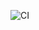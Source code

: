 ![CI](https://github.com/alexheidorn/theLegendOfYork/actions/workflows/continuous-integration.yml/badge.svg)
